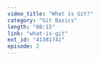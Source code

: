 ```yaml
---
video_title: "What is Git?"
category: "Git Basics"
length: "08:15"
link: "what-is-git"
ext_id: "41381741"
episode: 2
---
```

